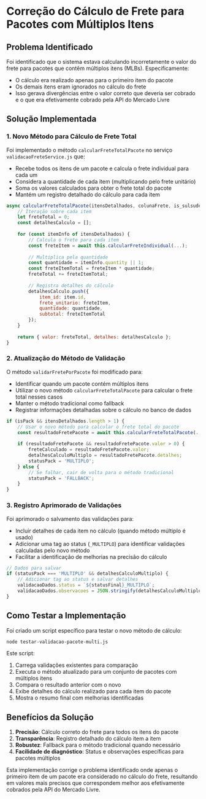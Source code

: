 # Correção do Cálculo de Frete para Pacotes com Múltiplos Itens

## Problema Identificado

Foi identificado que o sistema estava calculando incorretamente o valor do frete para pacotes que contêm múltiplos itens (MLBs). Especificamente:

- O cálculo era realizado apenas para o primeiro item do pacote
- Os demais itens eram ignorados no cálculo do frete
- Isso gerava divergências entre o valor correto que deveria ser cobrado e o que era efetivamente cobrado pela API do Mercado Livre

## Solução Implementada

### 1. Novo Método para Cálculo de Frete Total

Foi implementado o método `calcularFreteTotalPacote` no serviço `validacaoFreteService.js` que:

- Recebe todos os itens de um pacote e calcula o frete individual para cada um
- Considera a quantidade de cada item (multiplicando pelo frete unitário)
- Soma os valores calculados para obter o frete total do pacote
- Mantém um registro detalhado do cálculo para cada item

```javascript
async calcularFreteTotalPacote(itensDetalhados, colunaFrete, is_sulsudeste, is_fulfillment, sellerReputationLevelId, accessToken, shipping_id) {
    // Iteração sobre cada item
    let freteTotal = 0;
    const detalhesCalculo = [];
    
    for (const itemInfo of itensDetalhados) {
        // Calcula o frete para cada item
        const freteItem = await this.calcularFreteIndividual(...);
        
        // Multiplica pela quantidade
        const quantidade = itemInfo.quantity || 1;
        const freteItemTotal = freteItem * quantidade;
        freteTotal += freteItemTotal;
        
        // Registra detalhes do cálculo
        detalhesCalculo.push({
            item_id: item.id,
            frete_unitario: freteItem,
            quantidade: quantidade,
            subtotal: freteItemTotal
        });
    }
    
    return { valor: freteTotal, detalhes: detalhesCalculo };
}
```

### 2. Atualização do Método de Validação

O método `validarFretePorPacote` foi modificado para:

- Identificar quando um pacote contém múltiplos itens
- Utilizar o novo método `calcularFreteTotalPacote` para calcular o frete total nesses casos
- Manter o método tradicional como fallback
- Registrar informações detalhadas sobre o cálculo no banco de dados

```javascript
if (isPack && itensDetalhados.length > 1) {
    // Usar o novo método para calcular o frete total do pacote
    const resultadoFretePacote = await this.calcularFreteTotalPacote(...);
    
    if (resultadoFretePacote && resultadoFretePacote.valor > 0) {
        freteCalculado = resultadoFretePacote.valor;
        detalhesCalculoMultiplo = resultadoFretePacote.detalhes;
        statusPack = 'MULTIPLO';
    } else {
        // Se falhar, cair de volta para o método tradicional
        statusPack = 'FALLBACK';
    }
}
```

### 3. Registro Aprimorado de Validações

Foi aprimorado o salvamento das validações para:

- Incluir detalhes de cada item no cálculo (quando método múltiplo é usado)
- Adicionar uma tag ao status (`_MULTIPLO`) para identificar validações calculadas pelo novo método
- Facilitar a identificação de melhorias na precisão do cálculo

```javascript
// Dados para salvar
if (statusPack === 'MULTIPLO' && detalhesCalculoMultiplo) {
    // Adicionar tag ao status e salvar detalhes
    validacaoDados.status = `${statusFinal}_MULTIPLO`;
    validacaoDados.observacoes = JSON.stringify(detalhesCalculoMultiplo);
}
```

## Como Testar a Implementação

Foi criado um script específico para testar o novo método de cálculo:

```bash
node testar-validacao-pacote-multi.js
```

Este script:
1. Carrega validações existentes para comparação
2. Executa o método atualizado para um conjunto de pacotes com múltiplos itens
3. Compara o resultado anterior com o novo
4. Exibe detalhes do cálculo realizado para cada item do pacote
5. Mostra o resumo final com melhorias identificadas

## Benefícios da Solução

1. **Precisão**: Cálculo correto do frete para todos os itens do pacote
2. **Transparência**: Registro detalhado do cálculo item a item
3. **Robustez**: Fallback para o método tradicional quando necessário
4. **Facilidade de diagnóstico**: Status e observações específicas para pacotes múltiplos

Esta implementação corrige o problema identificado onde apenas o primeiro item de um pacote era considerado no cálculo do frete, resultando em valores mais precisos que correspondem melhor aos efetivamente cobrados pela API do Mercado Livre.
